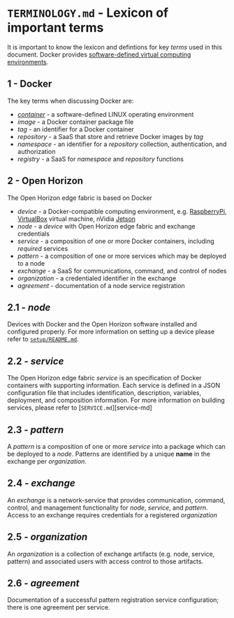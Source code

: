 # `TERMINOLOGY.md` - Lexicon of important terms

It is important to know the lexicon and defintions for key _terms_ used in this document.  Docker provides [software-defined virtual computing environments][why-docker].

## 1 - Docker
The key terms when discussing Docker are:

+ _[container][whatis-container]_ - a software-defined LINUX operating environment
+ _image_ - a Docker container package file
+  _tag_ - an identifier for a Docker container
+ _repository_ - a SaaS that store and retrieve Docker images by _tag_
+ _namespace_ - an identifier for a _repository_ collection, authentication, and authorization
+ _registry_ - a SaaS for _namespace_ and _repository_ functions

[why-docker]: https://www.docker.com/why-docker
[whatis-container]: https://www.docker.com/resources/what-container

## 2 - Open Horizon
The Open Horizon edge fabric is based on Docker

+ _device_ - a Docker-compatible computing environment, e.g. [RaspberryPi][whatis-raspberrypi], [VirtualBox][whatis-virtualbox] virtual machine, nVidia [Jetson][whatis-jetson]
+ _node_ - a _device_ with Open Horizon edge fabric and exchange credentials
+ _service_ - a composition of one or more Docker containers, including _required_ services
+ _pattern_ - a composition of one or more services which may be deployed to a node
+ _exchange_ - a SaaS for communications, command, and control of nodes
+ _organization_ - a credentialed identifier in the exchange
+ _agreement_ - documentation of a node service registration

[whatis-virtualbox]: https://www.virtualbox.org/
[whatis-jetson]: https://www.nvidia.com/en-us/autonomous-machines/embedded-systems-dev-kits-modules/
[whatis-raspberrypi]: https://www.raspberrypi.org/help/what-%20is-a-raspberry-pi/

## 2.1 - _node_
Devices with Docker and the Open Horizon software installed and configured properly.  For more information on setting up a device please refer to [`setup/README.md`][setup-readme-md].

[setup-readme-md]: https://github.com/dcmartin/open-horizon/blob/master/setup/README.md

## 2.2 - _service_
The Open Horizon edge fabric _service_ is an specification of Docker containers with supporting information.  Each service is defined in a JSON configuration file that includes identification, description, variables, deployment, and composition information.  For more information on building services, please refer to [`SERVICE.md`][service-md]

## 2.3 - _pattern_
A _pattern_ is a composition of one or more _service_ into a package which can be deployed to a _node_.   Patterns are identified by a unique **name** in the exchange per _organization_.

## 2.4 - _exchange_
An _exchange_ is a network-service that provides communication, command, control, and management functionality for _node_, _service_, and _pattern_.  Access to an exchange requires credentials for a registered _organization_

## 2.5 - _organization_
An _organization_ is a collection of exchange artifacts (e.g. node, service, pattern) and associated users with access control to those artifacts.

## 2.6 - _agreement_
Documentation of a successful pattern registration service configuration; there is one agreement per service.


